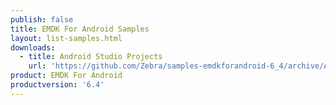 ```yaml
---
publish: false
title: EMDK For Android Samples
layout: list-samples.html
downloads:
  - title: Android Studio Projects
    url: 'https://github.com/Zebra/samples-emdkforandroid-6_4/archive/AllSamples.zip'
product: EMDK For Android
productversion: '6.4'
---
```






















